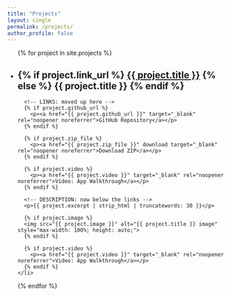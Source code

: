 ```yaml
---
title: "Projects"
layout: single
permalink: /projects/
author_profile: false
---
```


<ul>
  {% for project in site.projects %}
    <li style="margin-bottom: 2em;">
      <h2>
        {% if project.link_url %}
          <a href="{{ project.link_url }}" target="_blank" rel="noopener noreferrer">{{ project.title }}</a>
        {% else %}
          <span>{{ project.title }}</span>
        {% endif %}
      </h2>

      <!-- LINKS: moved up here -->
      {% if project.github_url %}
        <p><a href="{{ project.github_url }}" target="_blank" rel="noopener noreferrer">GitHub Repository</a></p>
      {% endif %}

      {% if project.zip_file %}
        <p><a href="{{ project.zip_file }}" download target="_blank" rel="noopener noreferrer">Download ZIP</a></p>
      {% endif %}

      {% if project.video %}
        <p><a href="{{ project.video }}" target="_blank" rel="noopener noreferrer">Video: App Walkthrough</a></p>
      {% endif %}

      <!-- DESCRIPTION: now below the links -->
      <p>{{ project.excerpt | strip_html | truncatewords: 30 }}</p>

      {% if project.image %}
      <img src="{{ project.image }}" alt="{{ project.title }} image" style="max-width: 100%; height: auto;">
      {% endif %}

      {% if project.video %}
        <p><a href="{{ project.video }}" target="_blank" rel="noopener noreferrer">Video: App Walkthrough</a></p>
      {% endif %}
    </li>
  {% endfor %}
</ul>

  
